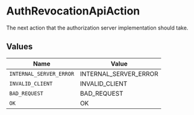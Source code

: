 # AuthRevocationApiAction

The next action that the authorization server implementation should take.


## Values

| Name                    | Value                   |
| ----------------------- | ----------------------- |
| `INTERNAL_SERVER_ERROR` | INTERNAL_SERVER_ERROR   |
| `INVALID_CLIENT`        | INVALID_CLIENT          |
| `BAD_REQUEST`           | BAD_REQUEST             |
| `OK`                    | OK                      |